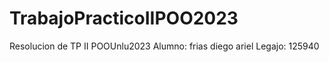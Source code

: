 # TrabajoPracticoIIPOO2023
Resolucion de TP II  POOUnlu2023
Alumno: frias diego ariel
Legajo: 125940
